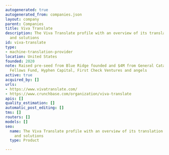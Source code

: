 ```yaml
---
autogenerated: true
autogenerated_from: companies.json
layout: company
parent: Companies
title: Viva Translate
description: The Viva Translate profile with an overview of its translation technologies
  and solutions
id: viva-translate
type:
- machine-translation-provider
location: United States
founded: 2020
note: Raised pre-seed from Blue Ridge founded and $4M from General Catalyst, AIX Ventures,
  Fellows Fund, Hyphen Capital, First Check Ventures and angels
active: true
acquired_by: []
urls:
- https://www.vivatranslate.com/
- https://www.crunchbase.com/organization/viva-translate
apis: []
quality_estimation: []
automatic_post_editing: []
tms: []
routers: []
models: []
seo:
  name: The Viva Translate profile with an overview of its translation technologies
    and solutions
  type: Product

---
```


